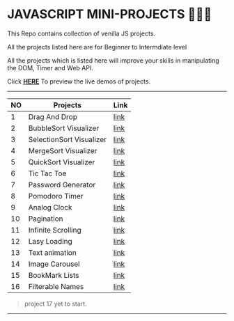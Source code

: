 # JAVASCRIPT MINI-PROJECTS 🖤💙💚

This Repo contains collection of venilla JS projects.

All the projects listed here are for Beginner to Intermdiate level

All the projects which is listed here will improve your skills in manipulating the DOM, Timer and Web API.

Click [**HERE**](https://bhuvaneshwaran-kumar.github.io/JS_MINI_PROJECTS/) To preview the live demos of projects.

---

| NO  | Projects                 | Link                                                                                                                     |
| --- | ------------------------ | ------------------------------------------------------------------------------------------------------------------------ |
| 1   | Drag And Drop            | [link](https://bhuvaneshwaran-kumar.github.io/JS_MINI_PROJECTS/01%20Drag%20and%20Drop%20%E2%9D%A3/index.html)            |
| 2   | BubbleSort Visualizer    | [link](https://bhuvaneshwaran-kumar.github.io/JS_MINI_PROJECTS/02%20Sorting%20Visualizer%20%E2%9D%A3/index.html)         |
| 3   | SelectionSort Visualizer | [link](https://bhuvaneshwaran-kumar.github.io/JS_MINI_PROJECTS/02%20Sorting%20Visualizer%20%E2%9D%A3/SelectionSort.html) |
| 4   | MergeSort Visualizer     | [link](https://bhuvaneshwaran-kumar.github.io/JS_MINI_PROJECTS/02%20Sorting%20Visualizer%20%E2%9D%A3/mergeSort.html)     |
| 5   | QuickSort Visualizer     | [link](https://bhuvaneshwaran-kumar.github.io/JS_MINI_PROJECTS/02%20Sorting%20Visualizer%20%E2%9D%A3/quickSort.html)     |
| 6   | Tic Tac Toe              | [link](https://bhuvaneshwaran-kumar.github.io/JS_MINI_PROJECTS/03%20Tic%20Tac%20Toe%20%E2%9D%A3/index.html)              |
| 7   | Password Generator       | [link](https://bhuvaneshwaran-kumar.github.io/JS_MINI_PROJECTS/04%20Password%20Generator%20%E2%9D%A3/index.html)         |
| 8   | Pomodoro Timer           | [link](https://bhuvaneshwaran-kumar.github.io/JS_MINI_PROJECTS/05%20Pomodoro%20Timer%20%E2%9D%A3/index.html)             |
| 9   | Analog Clock             | [link](https://bhuvaneshwaran-kumar.github.io/JS_MINI_PROJECTS/06%20Analog%20Clock%20%E2%9D%A3/index.html)               |
| 10  | Pagination               | [link](https://bhuvaneshwaran-kumar.github.io/JS_MINI_PROJECTS/07%20Pagination%20%E2%9D%A3/index.html)                   |
| 11  | Infinite Scrolling       | [link](https://bhuvaneshwaran-kumar.github.io/JS_MINI_PROJECTS/08%20Infinite%20Scrolling%20%E2%9D%A3/index.html)         |
| 12  | Lasy Loading             | [link](https://bhuvaneshwaran-kumar.github.io/JS_MINI_PROJECTS/09%20Lasy%20Loading%20%E2%9D%A3/index.html)               |
| 13  | Text animation           | [link](https://bhuvaneshwaran-kumar.github.io/JS_MINI_PROJECTS/10%20Text%20Animation%20%E2%9D%A3/index.html)             |
| 14  | Image Carousel           | [link](https://bhuvaneshwaran-kumar.github.io/JS_MINI_PROJECTS/11%20Image_Carousel%20%E2%9D%A3/index.html)               |
| 15  | BookMark Lists           | [link](https://bhuvaneshwaran-kumar.github.io/JS_MINI_PROJECTS/12%20BookMark%20App%20%E2%9D%A3/index.html)               |
| 16  | Filterable Names         | [link](https://bhuvaneshwaran-kumar.github.io/JS_MINI_PROJECTS/13%20Filterable%20List%20%E2%9D%A3/index.html)            |

> project 17 yet to start.

---
